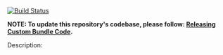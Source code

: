 [![Build Status](https://travis-ci.org/CuBoulder/cu_advanced_article_bundle.svg?branch=master)](https://travis-ci.org/CuBoulder/cu_advanced_article_bundle)

**NOTE: To update this repository's codebase, please follow: [Releasing Custom Bundle Code](https://github.com/CuBoulder/express_documentation/blob/master/docs/custom_bundle_releases.md#how-to-succesfully-update-a-custom-bundles-code).**

Description: